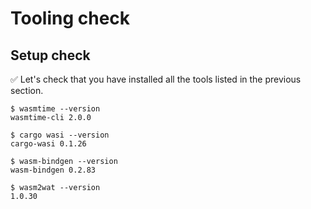 # Tooling check

## Setup check

✅ Let's check that you have installed all the tools listed in the previous section.

```console
$ wasmtime --version
wasmtime-cli 2.0.0
```

```console
$ cargo wasi --version
cargo-wasi 0.1.26
```

```console
$ wasm-bindgen --version
wasm-bindgen 0.2.83
```

```console
$ wasm2wat --version
1.0.30
```
